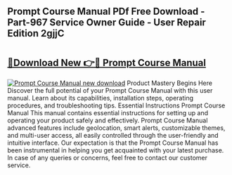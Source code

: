 ## Prompt Course Manual PDf Free Download - Part-967 Service Owner Guide - User Repair Edition 2gjjC

# <h2><a href="http://cf15932.oget.top/?id=Prompt+Course+Manual">🔗Download New 👉🔴 Prompt Course Manual</a></h2>

[![Prompt Course Manual new download](https://i.imgur.com/5g1atiW.png)](http://cf15932.oget.top/?id=Prompt+Course+Manual)
Product Mastery Begins Here Discover the full potential of your Prompt Course Manual with this user manual. Learn about its capabilities, installation steps, operating procedures, and troubleshooting tips. Essential Instructions Prompt Course Manual This manual contains essential instructions for setting up and operating your product safely and effectively. Prompt Course Manual advanced features include geolocation, smart alerts, customizable themes, and multi-user access, all easily controlled through the user-friendly and intuitive interface. Our expectation is that the Prompt Course Manual has been instrumental in helping you get acquainted with your latest purchase. In case of any queries or concerns, feel free to contact our customer service.
